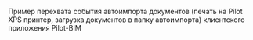 Пример перехвата события автоимпорта документов (печать на Pilot XPS принтер, загрузка документов в папку автоимпорта) клиентского приложения Pilot-BIM
